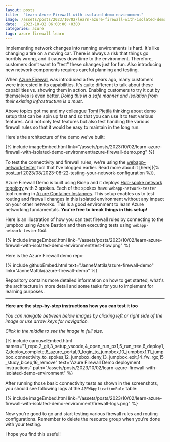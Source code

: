 ```yaml
---
layout: posts
title:  "Learn Azure Firewall with isolated demo environment"
image: /assets/posts/2023/10/02/learn-azure-firewall-with-isolated-demo-environment/azure-firewall-demo.png
date:   2023-10-02 06:00:00 +0300
categories: azure
tags: azure firewall learn
---
```

Implementing network changes into running environments is hard. 
It's like changing a tire on a moving car. 
There is always a risk that things go horribly wrong, 
and it causes downtime to the environment. 
Therefore, customers don’t want to "test" these changes just for fun.
Also introducing new network components requires careful planning and testing.

When [Azure Firewall](https://learn.microsoft.com/en-us/azure/firewall/overview) was introduced a few years ago, 
many customers were interested in its capabilities. 
It's quite different to talk about these capabilities vs.
showing them in action. Enabling customers to try it out
by themselves is even better.
_Doing this in a safe manner and isolation from their existing infrastructure is a must_. 

Above topics got me and my colleague [Tomi Pietilä](https://www.linkedin.com/in/tomi-pietila/) thinking about demo setup
that can be spin up fast and so that you can use it to test various features.
And not only test features but also test handling the various firewall rules
so that it would be easy to maintain in the long run.

Here's the architecture of the demo we've built:

{% include imageEmbed.html link="/assets/posts/2023/10/02/learn-azure-firewall-with-isolated-demo-environment/azure-firewall-demo.png" %}

To test the connectivity and firewall rules, we're using the [webapp-network-tester](https://github.com/JanneMattila/webapp-network-tester) tool that I've blogged earlier. Read more about it [here]({% post_url 2023/08/2023-08-22-testing-your-network-configuration %}). 

Azure Firewall Demo is built using Bicep and it deploys [Hub-spoke network topology](https://learn.microsoft.com/en-us/azure/architecture/reference-architectures/hybrid-networking/hub-spoke) with 3 spokes.
Each of the spokes have `webapp-network-tester` tool running in [Azure Container Instances](https://learn.microsoft.com/en-us/azure/container-instances/container-instances-overview).
This setup enables us to test routing and firewall changes
in this isolated environment without any impact on your other networks.
This is a good environment to learn Azure networking fundamentals. 
**You're free to break things in this setup!**

Here is an illustration of how you can test firewall rules by connecting
to the jumpbox using Azure Bastion and then executing tests using `webapp-network-tester` tool:

{% include imageEmbed.html link="/assets/posts/2023/10/02/learn-azure-firewall-with-isolated-demo-environment/test-flow.png" %}

Here is the Azure Firewall demo repo:

{% include githubEmbed.html text="JanneMattila/azure-firewall-demo" link="JanneMattila/azure-firewall-demo" %}

Repository contains more detailed information on how to get started,
what's the architecture in more detail and some tasks for you to implement for learning purposes.

---

**Here are the step-by-step instructions how you can test it too**

_You can navigate between below images by clicking left or right side of the image
or use arrow keys for navigation._

_Click in the middle to see the image in full size._

{% include carouselEmbed.html names="1_repo,2_git,3_setup_vscode,4_open_run_ps1,5_run_tree,6_deploy1,7_deploy_complete,8_azure_portal,9_login_to_jumpbox,10_jumpbox1,11_jumpbox_connectivity_to_spokes,12_jumpbox_deny,13_jumpbox_exit,14_fw_rgc,15_study_bicep,16_remove" text="Azure Firewall Demo deployment instructions" path="/assets/posts/2023/10/02/learn-azure-firewall-with-isolated-demo-environment" %}

After running those basic connectivity tests as shown in the screenshots, you should see following logs at the `AZFWApplicationRule` table:
    
{% include imageEmbed.html link="/assets/posts/2023/10/02/learn-azure-firewall-with-isolated-demo-environment/firewall-logs.png" %}

Now you're good to go and start testing various firewall rules and routing configurations.
Remember to delete the resource group when you're done with your testing.

I hope you find this useful!
